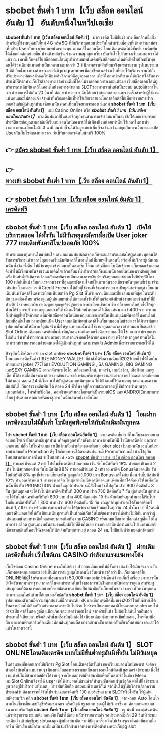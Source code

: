 # sbobet ขั้นต่ำ 1 บาท【เว็บ สล็อต ออนไลน์ อันดับ 1】  อันดับหนึ่งในทวีปเอเชีย

**sbobet ขั้นต่ำ 1 บาท【เว็บ สล็อต ออนไลน์ อันดับ 1】** ฝากเครดิต ไม่มีขั้นต่ำ  ทางเลือกอีกหนึ่งสิ่งสำหรับผู้ใช้งานยุคสมัยใหม่ 4G หรือ 5G ที่มีบริการสุดแสนประทับใจสำหรับเพื่อนๆที่เข้ามาร่วมสมัครเพื่อเปิด Userกับทางเว็บเกมพนันเราลงทุน เกมคาสิโนออนไลน์ โอนเติมเครดิตไม่มีขั้นต่ำ ลงเดิมพันได้ตั้งแต่ หลักหน่วยขึ้นไปจนถึงหลักพัน ร่วมความสนุกสุดเหวี่ยง บันเทิงใจไปกับทางเว็บเกมของเราได้แล้ว ณ เวลานี้เว็บคาสิโนสล็อตออนไลน์ผู้บริการเกมพนันเดิมพันสล็อตออนไลน์ที่เปิดให้นักพนันทุกคนได้ร่วมเดิมพันมาอย่างเป็นเวลานานมากกว่า 3 ปี มีภาพกราฟฟิกที่สมจริงและสวยงาม รูปแบบระบบ 3 มิติ
อีกทั้งทางทางค่ายของเรายังมี programmerมืออาชีพการสร้างเว็บที่คอยให้บริการ  รวมไปถึงปรับปรุงและพัฒนาตัวเกมให้มีประสิทธิภาพที่ดีอยู่ตลอดเวลา เพื่อที่ให้สมาชิกที่เข้ามาใช้บริการได้รับการปรนนิบัติจากทางเว็บไซต์ของทางเราอย่างเต็มที่โดยไม่ขาดตกบกพร่องแม้แต่น้อย เว็บสล็อตออนไลน์ผู้บริการเกมเดิมพันคาสิโนออนไลน์ของทางค่ายเกม  SLOTของทางเรานั้นยังเป็นระบบ autoใช้เวลาในการทำรายการไม่เกิน 20 วินาที ต่อการทำรายการ นับได้เลยว่าสะดวกสบายและรวดเร็วสำหรับผู้ใช้งานแน่นอนและไม่ต้องแจ้งเจ้าหน้าที่หรือแอดมินที่ทำให้เสียเวลาและโอกาสอีกต่อไปเมื่อทำรายการฝากยอดเงินกับผู้เล่นทุกท่าน
เซียนพนันทุกคนที่สนใจอยากจะลองเล่นเกม **sbobet ขั้นต่ำ 1 บาท【เว็บ สล็อต ออนไลน์ อันดับ 1】** เกม Casino Online หรือ ***sbobet ขั้นต่ำ 1 บาท【เว็บ สล็อต ออนไลน์ อันดับ 1】*** เกมเดิมพันคาสิโนสมาชิกทุกท่านสามารถเข้าร่วมมาเป็นสมาชิกได้เลยเพียงกรอกประวัติและข้อมูลตามลำดับที่เว็บเกมออนไลน์ของเรามีให้เพียงนิดหน่อยเท่านั้น ใช้เวลาในการทำรายการลงทะเบียนไม่ถึง 3 นาที สมาชิกก็จะได้รับยูสเซอร์เพื่อที่จะเข้ามาร่วมสนุกกับทางเว็บของเราเปิด Userกับเว็บไซต์ของทางเราณ วันนี้รับเลยเครดิตโบนัสฟรี 100%

## 👉 [สมัคร sbobet ขั้นต่ำ 1 บาท【เว็บ สล็อต ออนไลน์ อันดับ 1】](https://archa888.com/)
## 👉 [ทางเข้า sbobet ขั้นต่ำ 1 บาท【เว็บ สล็อต ออนไลน์ อันดับ 1】](https://archa888.com/)
## 👉 [sbobet ขั้นต่ำ 1 บาท【เว็บ สล็อต ออนไลน์ อันดับ 1】 เครดิตฟรี](https://archa888.com/)

## sbobet ขั้นต่ำ 1 บาท【เว็บ สล็อต ออนไลน์ อันดับ 1】 เปิดให้บริการตลอด ได้ทั้งวัน ไม่มีวันหยุดสมัครเพื่อเปิด User joker 777 เกมเดิมพันคาสิโนปลอดภัย 100%

สำหรับนักลงทุนท่านไหนที่สนใจ เล่นเกมเดิมพันสล็อตของเว็บพนันเราพร้อมเปิดให้ผู้เดิมพันทุกคนได้รับการบริการแล้วเวลานี้สุดยอดเว็บเดิมพันคาสิโนออนไลน์ที่มาแรงในตอนนี้ พร้อมให้บริการผู้เล่นเกมพนันทั้งวัน ทั้งคืน ไม่มีวันหยุด เข้าร่วมมาเป็นสมาชิก โจ๊กเกอร์ สล็อต โบนัสเข้าง่าย แจ็กพอตเข้าตลอด จึงทำให้มีเซียนพนันจำนวนมากติดใจแล้วกลับมาใช้บริการกับเว็บเกมพนันออนไลน์ของเราต่ออยู่บ่อยครั้ง มิหนำซ้ำยังมีความปลอดภัยและมีความมั่นคงทางการเงินจ่ายจริงทุกยอดแน่นอนไม่มีประวัติโกง 100 เปอร์เซ็นต์ เว็บเกมเราควบวงจรที่สุดและยังตอบโจทย์ในการเล่นของเซียนพนันทุกคนที่เข้ามาร่วมเล่นกับเว็บเกมเรา
เรามี Credit Freeแจกให้กับผู้ใช้งานที่เข้ามาทำรายการเปิดยูสเซอร์ทุกยูส เว็บเกมเดิมพันพนันคาสิโนลงทะเบียนเป็นสมาชิก  Pg Slot ที่ได้รับความนิยมและชื่นชอบมากที่สุดเป็นระดับต้นๆของเมืองไทย พร้อมดูแลผู้เล่นเกมพนันได้ตลอดทั้งวันทั้งคืนพร้อมยังมีพนักงานและเจ้าหน้าที่ที่มีประสิทธิภาพคอยบริการและดูแลคุณลูกค้าอยู่ตลอด ลงทะเบียนเป็นสมาชิก สล็อตออนไลน์ เพื่อให้ทุกท่านได้รับการบริการและดูแลอย่างทั่วถึงมีเกมให้นักพนันทุกคนได้เลือกเล่นมากกว่า400 รายการเกม
สิ่งสำคัญที่ทำให้ค่ายเกมเดิมพันสล็อตออนไลน์ของค่ายเกมของเรานั้นเป็นเกมเดิมพันคาสิโนออนไลน์นิยมที่สุดในไทย ลงทะเบียนเปิด User  เกมเดิมพันพนันคาสิโนเว็บเกมออนไลน์ของเราได้มีการพัฒนารูปแบบตัวเกมให้มีภาพที่ดูสมจริงเพื่อให้รูปแบบเกมนั้นน่าใช้งานอยู่ตลอดเวลา เข้าร่วมมาเป็นสมาชิก Slot Online เติมถอน เครดิตขั้นต่ำ เติม/ถอน เครดิตรวดเร็วด้วยระบบออโต้ ใช้เวลาการทำรายการไม่เกิน 1 นาทีทั้งรายการฝากและถอนสามารถแจ้งถอนได้ด้วยตนเองง่ายๆ หรือถ้าหากลูกค้าท่านใดไม่สามารถทำรายการถอนด้วยตนเองได้ผู้เดิมพันทุกท่านสามารถแจ้ง Adminเพื่อทำรายการถอนให้ได้

ปัจจุบันนี้เชื่อได้เลยว่าเกม slot online **sbobet ขั้นต่ำ 1 บาท【เว็บ สล็อต ออนไลน์ อันดับ 1】** โอนถอนเครดิตขั้นต่ำTRUE MONEY WALLET ที่กำลังได้รับความนิยมปี2021เลยก็ว่าได้โดยในค่ายเกมเรา joker 777ได้นำ EVOLUTION GAMING , SA GAMING , BIG GAMING และSEXY GAMING อาณาจักรเกมไฮโล, สล็อตออนไลน์, บาคาร่า, เกมยิงปลา, เสือมังกร และรูเล็ต ที่ได้การเชื่อมั่นจากองค์กรระบดับนานาชาติ พร้อมบริการสุดความสามารถรวดเร็วและปลอดภัยคอยให้คำตอบ ตลอด 24 ชั่วโมง มาให้กับผู้เล่นเกมพนันทุกคน ได้มีตัวเกมที่ให้ความสนุกสนานและความมันส์มันไปกับการวางเดิมพัน ได้ ตลอด 24 ชั่วโมง อยู่ที่ความสะดวกของผู้ใช้บริการผ่านบนทุกแพลตฟอร์ม , โทรศัพท์มือถือ , คอมพิวเตอร์ และไอแพดที่เป็นระบบIOS และ ANDROIDแบบพกพา เรียนรู้ประสบการณ์และพัฒนาสู่การเป็นนักเล่นพนันระดับโลก

## sbobet ขั้นต่ำ 1 บาท【เว็บ สล็อต ออนไลน์ อันดับ 1】 โอนฝากเครดิตแบบไม่มีขั้นต่ำ โบนัสสุดพิเศษให้กับนักเดิมพันทุกคน

โปร **sbobet ขั้นต่ำ 1 บาท【เว็บ สล็อต ออนไลน์ อันดับ 1】** ฝากเครดิต ขั้นต่ำ ที่ในเว็บของเราอยากจะมอบให้แก่  นักเล่นพนันทุกท่าน หรือคุณลูกค้าที่กำลังอยากหาค่ายพนันที่มี โบนัสเครดิตดีๆ และการแจกแบบไม่กั๊ก ให้ในค่ายเกมเราเป็นอีกหนึ่งตัวเลือกของเพื่อนๆ joker slot เว็บเกมพนันออนไลน์เรา ขอนำเสนอกับ Promotion ดีๆ ให้กับทุกท่านได้ลองเล่นกัน จะมี Promotion อะไรบ้างไปดูกัน
โบนัสสำหรับสมาชิกใหม่ รับโบนัสทันที 75% [sbobet ขั้นต่ำ 1 บาท【เว็บ สล็อต ออนไลน์ อันดับ 1】](https://archa888.com/) ทำยอดเทิร์นแค่ 2 เท่า
โปรโมชั่นเครดิตฝากแรกของวัน รับโบนัสทันที 18% ทำยอดเทิร์นแค่ 2 เท่า
โบนัสทุกยอดฝาก รับโบนัสทันที 8% ทำยอดเทิร์นแค่ 2 เท่าของเครดิต
Bonusคืนยอดเสีย รับโบนัสทันที 8% ทุนที่เสียจากเซียนพนัน สูงสุดถึง9,000 บาท
Bonusแชร์ให้กับเพื่อน รับโบนัสทันที 10% ทำยอดเทิร์นแค่ 3 เท่าของเครดิต
ในสุดท้ายโบนัสเครดิตสุดแสนพิศษที่เราได้จัดหาไว้ให้เพื่อนักพนันที่น่ารัก  PROMOTION ฝากเป็นลูกค้าประจำ จะมีสิ่งไหนบ้างไปดูกัน
ฝาก 900 ติดต่อกัน 3 วัน ผู้เล่นทุกคนจะได้รับโบนัสเครดิตฟรีทันที 300 บาท
ฝาก 700 ติดต่อกัน 7 วัน ผู้เล่นพนันทุกท่านจะได้รับโบนัสเครดิตฟรีทันที 800 บาท
ฝาก 400 ติดต่อกัน 10 วัน นักเดิมพันทุกท่านจะได้รับโปรโมชั่นเครดิตฟรีทันที 1,300 บาท
ฝาก 600 ติดต่อกัน 15 วัน คุณลูกค้าทุกท่านจะได้รับเครดิตฟรีทันที 1,700 บาท
พร้อมมีการแทงพนันที่จะได้ลุ้นรับรางวัลแจ็กพอตในทุกวัน 24 ชั่วโมง บอกไว้ตรงนี้เลยว่าคืนยอดเสียให้กับเซียนพนันทุกคนที่เป็นนักเล่นกับเว็บไซต์ของทางเราได้อย่างไม่มีอั้น หากว่าผู้เล่นเกมพนันทุกท่านติดใจและอยากจะเดิมพัน เกม CASINO หรือเกมแบ็กแจ๊ค ป๊อกเด้ง รูเล็ต ไฮโล บาคาร่า สล็อต ผู้เล่นเกมพนันสามารถสัมผัสไปที่ลิ้งค์ได้เลย ทางค่ายเรามีพนักงานและโปรแกรมเมอร์เชี่ยวชาญด้านนี้คอยให้คำตอบให้นักเดิมพันทุกท่านอยู่ ตลอด 24 ชม. ไม่มีแม้แต่วันหยุดนักขัตฤกษ์

## sbobet ขั้นต่ำ 1 บาท【เว็บ สล็อต ออนไลน์ อันดับ 1】 ฝากเติมเครดิตขั้นต่ำ  เว็บไซต์เกม CASINO กำลังมาแรงแซงทางโค้ง

เว็บไซต์เกม  Casino Online ทางเว็บไซต์เรา ฝากถอนเงินแบบไม่มีขั้นต่ำ เล่นง่ายได้เงินจริง รางวัลแจ็กพอตแตกบ่อยและเปอร์เซ็นต์การจ่ายสูงสุดในตอนนี้ เว็บพนันเราถือว่าเป็น เว็บเกมคาสิโน ONLINEที่มีผู้ใช้บริการมากที่สุดมากกว่า 50,000 คนและมีเปอร์เซ็นต์ว่าจะเพิ่มขึ้นเรื่อยๆ ทางเรานั้นยังได้รับจากมาตราฐานจากคาสิโนต่างประเทศในเรื่องของการเปิดให้แทงพนันและการดูแล สำหรับผู้เล่นทุกคนที่ต้องการและอยากที่จะสมัครลงทะเบียนเป็นสมาชิกกับเว็บพนันของทางเรา นักพนันทุกคนสามารถแอดไลน์เข้ามาได้เลย
	มาสัมผัสกับ **sbobet ขั้นต่ำ 1 บาท【เว็บ สล็อต ออนไลน์ อันดับ 1】** รูปแบบของตัวเกมมีความสนุกสนานที่มีภาพระดับ 4K และมีเกมสุดฮิตที่มาแรง2021ให้กับที่กำลังได้รับความนิยมได้เลือกปั่นอย่างหลากหลายนับไม่ถ้วน  ไม่ว่าจะเป็นเกมเกมคาสิโนหลากหลายประเภท ไม่ว่าจะเป็น คาสิโนสด รูเล็ต แบ็กแจ๊ค และบาคาร่าออนไลน์ จากค่ายชั้นนำ ไม่ต้องไปเล่นไกลถึงนอกประเทศให้เสียเวลา หรือเสียค่านั่งเครื่องบินอีกต่อไป เพียงแค่สมาชิกทุกท่านมีแท็บเลต , โทรศัพท์มือถือ และคอมพิวเตอร์เครื่องเดียวนักพนันทุกคนก็สามารถเข้ามาเป็นครอบครัวเดียวกับค่ายเกมของเราได้แล้วในช่วงเวลานี้

## sbobet ขั้นต่ำ 1 บาท【เว็บ สล็อต ออนไลน์ อันดับ 1】 SLOT ONLINEโอนเติมเครดิต แบบไม่มีขั้นต่ำทรูมันนี่ทั้งวัน ไม่มีวันหยุด

ในส่วนของขั้นตอนการใช้บริการ Pg Slot โอนเติมเครดิตขั้นต่ำ ของเว็บเกมออนไลน์ของเรา จะต้องทำอะไรบ้างนั้น แบบง่าย ๆ เพียงแค่เว็บของทางเราเกมเสี่ยงดวงออนไลน์ต้องมี ยูสเซอร์ เข้าระบบเพื่อใช้งาน ถ้ายังไม่มีสามารถสมัครได้ง่าย ๆ จากโหมดการสมัครสมาชิกเพื่อเป็นสมาชิกในช่อง Menu เกมSlot Onlineจึงจะได้ user เข้าใช้งาน พอได้มาแล้วก็ทำตามขั้นตอนผ่านมือถือ ต่อไปนี้
เข้าระบบ ยูส  ของผู้ใช้บริการ แท็บเลต , โทรศัพท์มือถือ และคอมพิวเตอร์ก็ได้
จากนั้นให้ผู้ใช้บริการเลือกความประสงค์ว่า ต้องการจะได้รับโปร รับเลยเครดิตฟรี 100 เปอร์เซ็นต์ เกม SLOTหรือไม่รับ
ให้ผู้เล่นสมัครสมาชิก คลิก **sbobet ขั้นต่ำ 1 บาท【เว็บ สล็อต ออนไลน์ อันดับ 1】** ฝาก-ถอน Auto โอนไว ภาพในเว็บจะขึ้นเลขบัญชีพร้อมธนาคาร หรือบัญชี ทรูวอเลท ของผู้ให้บริการขึ้นมา
คัดลอกหมายเลขธนาคาร หรือบัญชี **sbobet ขั้นต่ำ 1 บาท【เว็บ สล็อต ออนไลน์ อันดับ 1】** ทรู มันนี่ ของผู้เล่นพนัน แล้วทำธุรกรรมระบบเติม ถอนเงินขั้นต่ำได้เลย
หลังทำรายการแล้ว รอประมาณไม่ถึง 29 วินาที ระบบจะเติมเงินเข้าบัญชีpg slotของคุณผู้สมัครสมาชิก
หากมีปัญหาเรื่องเงินไม่เข้า กรุณาติดต่อทีมงานมืออาชีพ ที่ทำเรื่องสมัครลงทะเบียนเป็นสมาชิกผ่านช่องทางการติดต่อทางหน้าเว็บpg slot


